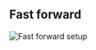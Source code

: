 ## Fast forward

![Fast forward setup](https://jntakpe.github.io/dxp-training/resources/images/ff.png)
